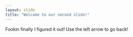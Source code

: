 ```yaml
---
layout: slide
title: "Welcome to our second slide!"
---
```

Fookin finally I figured it out!
Use the left arrow to go back!

